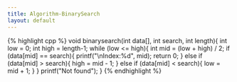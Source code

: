 ```yaml
---
title: Algorithm-BinarySearch
layout: default
---
```


{% highlight cpp %}
void binarysearch(int data[], int search, int length){
    int low = 0;
    int high = length-1;
    while (low <= high){
        int mid = (low + high) / 2;
        if (data[mid] == search){
            printf("\nIndex:%d", mid);
            return 0;
        }
        else if (data[mid] > search){
            high = mid - 1;
        }
        else if (data[mid] < search){
            low = mid + 1;
        }
    }
    printf("Not found");
}
{% endhighlight %}